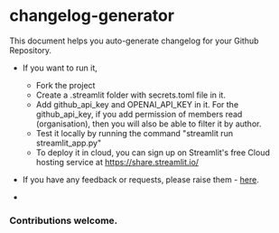 # changelog-generator

This document helps you auto-generate changelog for your Github Repository.

* If you want to run it,
    * Fork the project
    * Create a .streamlit folder with secrets.toml file in it.
    * Add github_api_key and OPENAI_API_KEY in it. For the github_api_key, if you add permission of members read (organisation), then you will also be able to filter it by author.
    * Test it locally by running the command "streamlit run streamlit_app.py"
    * To deploy it in cloud, you can sign up on Streamlit's free Cloud hosting service at https://share.streamlit.io/


* If you have any feedback or requests, please raise them - [here](https://github.com/DrDroidLab/changelog-generator/issues).
* 
### Contributions welcome.
